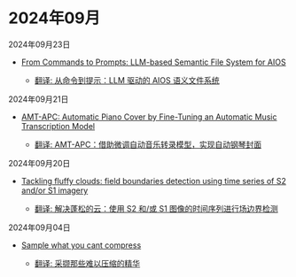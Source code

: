 # 2024年09月

2024年09月23日

- [From Commands to Prompts: LLM-based Semantic File System for AIOS](2024年09月23日/From_Commands_to_Prompts_LLM-based_Semantic_File_System_for_AIOS.md)

    - [翻译: 从命令到提示：LLM 驱动的 AIOS 语义文件系统](2024年09月23日/From_Commands_to_Prompts_LLM-based_Semantic_File_System_for_AIOS.md)

2024年09月21日

- [AMT-APC: Automatic Piano Cover by Fine-Tuning an Automatic Music Transcription Model](2024年09月21日/AMT-APC_Automatic_Piano_Cover_by_Fine-Tuning_an_Automatic_Music_Transcription_Model.md)

    - [翻译: AMT-APC：借助微调自动音乐转录模型，实现自动钢琴封面](2024年09月21日/AMT-APC_Automatic_Piano_Cover_by_Fine-Tuning_an_Automatic_Music_Transcription_Model.md)

2024年09月20日

- [Tackling fluffy clouds: field boundaries detection using time series of S2 and/or S1 imagery](2024年09月20日/Tackling_fluffy_clouds_field_boundaries_detection_using_time_series_of_S2_andor_S1_imagery.md)

    - [翻译: 解决蓬松的云：使用 S2 和/或 S1 图像的时间序列进行场边界检测](2024年09月20日/Tackling_fluffy_clouds_field_boundaries_detection_using_time_series_of_S2_andor_S1_imagery.md)

2024年09月04日

- [Sample what you cant compress](2024年09月04日/Sample_what_you_cant_compress.md)

    - [翻译: 采撷那些难以压缩的精华](2024年09月04日/Sample_what_you_cant_compress.md)